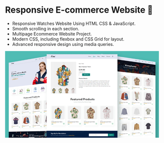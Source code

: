 # Responsive E-commerce Website 🛒

- Responsive Watches Website Using HTML CSS & JavaScript.
- Smooth scrolling in each section.
- Multipage Ecommerce Website Project.
- Modern CSS, including flexbox and CSS Grid for layout.
- Advanced responsive design using media queries.


![preview img](/assets/img/project-capture-ecran.png)

